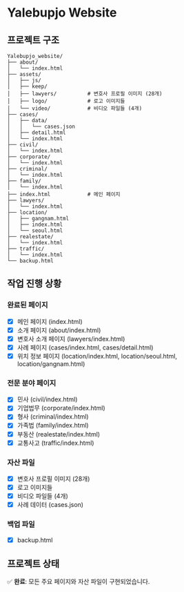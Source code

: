 # Yalebupjo Website

## 프로젝트 구조

```
Yalebupjo_website/
├── about/
│   └── index.html
├── assets/
│   ├── js/
│   ├── keep/
│   ├── lawyers/          # 변호사 프로필 이미지 (28개)
│   ├── logo/             # 로고 이미지들
│   └── video/            # 비디오 파일들 (4개)
├── cases/
│   ├── data/
│   │   └── cases.json
│   ├── detail.html
│   └── index.html
├── civil/
│   └── index.html
├── corporate/
│   └── index.html
├── criminal/
│   └── index.html
├── family/
│   └── index.html
├── index.html            # 메인 페이지
├── lawyers/
│   └── index.html
├── location/
│   ├── gangnam.html
│   ├── index.html
│   └── seoul.html
├── realestate/
│   └── index.html
├── traffic/
│   └── index.html
└── backup.html
```

## 작업 진행 상황

### 완료된 페이지
- [x] 메인 페이지 (index.html)
- [x] 소개 페이지 (about/index.html)
- [x] 변호사 소개 페이지 (lawyers/index.html)
- [x] 사례 페이지 (cases/index.html, cases/detail.html)
- [x] 위치 정보 페이지 (location/index.html, location/seoul.html, location/gangnam.html)

### 전문 분야 페이지
- [x] 민사 (civil/index.html)
- [x] 기업법무 (corporate/index.html)
- [x] 형사 (criminal/index.html)
- [x] 가족법 (family/index.html)
- [x] 부동산 (realestate/index.html)
- [x] 교통사고 (traffic/index.html)

### 자산 파일 
- [x] 변호사 프로필 이미지 (28개)
- [x] 로고 이미지들
- [x] 비디오 파일들 (4개)
- [x] 사례 데이터 (cases.json)

### 백업 파일
- [x] backup.html

## 프로젝트 상태
✅ **완료**: 모든 주요 페이지와 자산 파일이 구현되었습니다.
